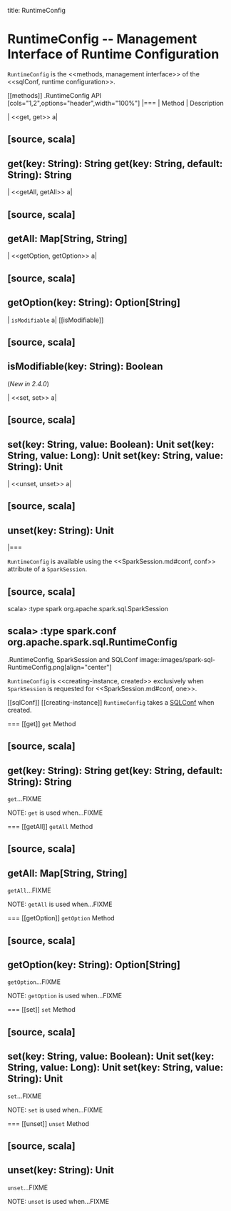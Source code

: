 title: RuntimeConfig

# RuntimeConfig -- Management Interface of Runtime Configuration

`RuntimeConfig` is the <<methods, management interface>> of the <<sqlConf, runtime configuration>>.

[[methods]]
.RuntimeConfig API
[cols="1,2",options="header",width="100%"]
|===
| Method
| Description

| <<get, get>>
a|

[source, scala]
----
get(key: String): String
get(key: String, default: String): String
----

| <<getAll, getAll>>
a|

[source, scala]
----
getAll: Map[String, String]
----

| <<getOption, getOption>>
a|

[source, scala]
----
getOption(key: String): Option[String]
----

| `isModifiable`
a| [[isModifiable]]

[source, scala]
----
isModifiable(key: String): Boolean
----

(*New in 2.4.0*)

| <<set, set>>
a|

[source, scala]
----
set(key: String, value: Boolean): Unit
set(key: String, value: Long): Unit
set(key: String, value: String): Unit
----

| <<unset, unset>>
a|

[source, scala]
----
unset(key: String): Unit
----
|===

`RuntimeConfig` is available using the <<SparkSession.md#conf, conf>> attribute of a `SparkSession`.

[source, scala]
----
scala> :type spark
org.apache.spark.sql.SparkSession

scala> :type spark.conf
org.apache.spark.sql.RuntimeConfig
----

.RuntimeConfig, SparkSession and SQLConf
image::images/spark-sql-RuntimeConfig.png[align="center"]

`RuntimeConfig` is <<creating-instance, created>> exclusively when `SparkSession` is requested for <<SparkSession.md#conf, one>>.

[[sqlConf]]
[[creating-instance]]
`RuntimeConfig` takes a [SQLConf](SQLConf.md) when created.

=== [[get]] `get` Method

[source, scala]
----
get(key: String): String
get(key: String, default: String): String
----

`get`...FIXME

NOTE: `get` is used when...FIXME

=== [[getAll]] `getAll` Method

[source, scala]
----
getAll: Map[String, String]
----

`getAll`...FIXME

NOTE: `getAll` is used when...FIXME

=== [[getOption]] `getOption` Method

[source, scala]
----
getOption(key: String): Option[String]
----

`getOption`...FIXME

NOTE: `getOption` is used when...FIXME

=== [[set]] `set` Method

[source, scala]
----
set(key: String, value: Boolean): Unit
set(key: String, value: Long): Unit
set(key: String, value: String): Unit
----

`set`...FIXME

NOTE: `set` is used when...FIXME

=== [[unset]] `unset` Method

[source, scala]
----
unset(key: String): Unit
----

`unset`...FIXME

NOTE: `unset` is used when...FIXME
